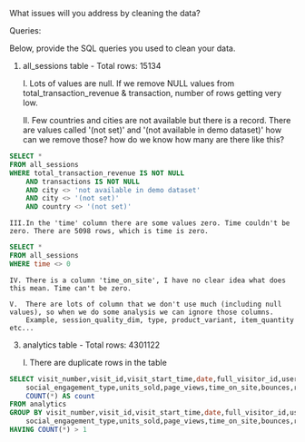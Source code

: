 What issues will you address by cleaning the data?

Queries:

Below, provide the SQL queries you used to clean your data.


1) all_sessions table - Total rows: 15134

	I. 	Lots of values are null. If we remove NULL values from total_transaction_revenue & transaction, number of rows getting very low. 
	
	II. Few countries and cities are not available but there is a record. There are values called 
		'(not set)' and '(not available in demo dataset)' how can we remove those? how do we know how many are there like this?

```SQL
SELECT *
FROM all_sessions
WHERE total_transaction_revenue IS NOT NULL 
	AND transactions IS NOT NULL
	AND city <> 'not available in demo dataset'
	AND city <> '(not set)' 
	AND country <> '(not set)' 
```
	
	III.In the 'time' column there are some values zero. Time couldn't be zero. There are 5098 rows, which is time is zero. 

```SQL
SELECT *
FROM all_sessions
WHERE time <> 0
```
	
	IV. There is a column 'time_on_site', I have no clear idea what does this mean. Time can't be zero. 
	
 	V. 	There are lots of column that we don't use much (including null values), so when we do some analysis we can ignore those columns. 	
  		Example, session_quality_dim, type, product_variant, item_quantity etc...

3) analytics table - Total rows: 4301122

	I. There are duplicate rows in the table

```SQL
SELECT visit_number,visit_id,visit_start_time,date,full_visitor_id,user_id,channel_grouping,
	social_engagement_type,units_sold,page_views,time_on_site,bounces,revenue,unit_price,
	COUNT(*) AS count
FROM analytics
GROUP BY visit_number,visit_id,visit_start_time,date,full_visitor_id,user_id,channel_grouping,
	social_engagement_type,units_sold,page_views,time_on_site,bounces,revenue,unit_price
HAVING COUNT(*) > 1
```
